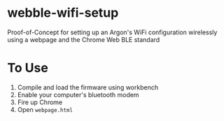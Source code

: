 # webble-wifi-setup

Proof-of-Concept for setting up an Argon's WiFi configuration wirelessly using a webpage and the Chrome Web BLE standard

# To Use
1. Compile and load the firmware using workbench
2. Enable your computer's bluetooth modem
3. Fire up Chrome
4. Open `webpage.html`